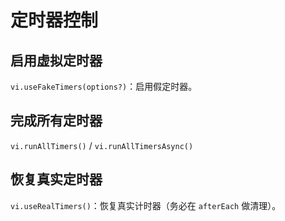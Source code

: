 # 定时器控制

## 启用虚拟定时器

`vi.useFakeTimers(options?)`：启用假定时器。

## 完成所有定时器

`vi.runAllTimers()` / `vi.runAllTimersAsync()`

## 恢复真实定时器

`vi.useRealTimers()`：恢复真实计时器（务必在 `afterEach` 做清理）。

